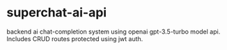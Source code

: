 # superchat-ai-api
backend ai chat-completion system using openai gpt-3.5-turbo model api. Includes CRUD routes protected using jwt auth.